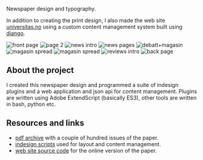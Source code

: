 <!-- vim: set ft=markdown spl=en spell :-->
Newspaper design and typography.

In addition to creating the print design, I also made the web site
[universitas.no][universitas.no] using a custom content management system built
using [django][django].

![front page](universitas_01.jpg)
![page 2](universitas_02.jpg)
![news intro](universitas_03.jpg)
![news pages](universitas_04.jpg)
![debatt+magasin](universitas_06.jpg)
![magasin spread](universitas_07.jpg)
![magasin spread](universitas_08.jpg)
![reviews intro](universitas_10.jpg)
![back page](universitas_11.jpg)

## About the project

I created this newspaper design and programmed a suite of indesign plugins and a
web application and json api for content management. Plugins are written using
Adobe ExtendScript (basically ES3), other tools are written in bash, python etc.

## Resources and links

* [pdf archive][archive] with a couple of hundred issues of the paper.
* [indesign scripts][scripts] used for layout and content management.
* [web site source code][source code] for the online version of the paper.

[archive]: http://universitas.no/pdf/
[scripts]: https://github.com/universitas/tassendesken
[source code]: https://github.com/universitas/universitas.no
[django]: https://www.djangoproject.com/
[universitas.no]: http://universitas.no/
